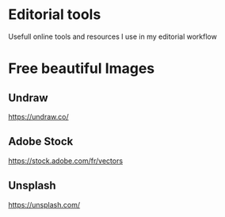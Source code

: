 # Editorial tools
Usefull online tools and resources I use in my editorial workflow

# Free beautiful Images
## Undraw
https://undraw.co/
## Adobe Stock
https://stock.adobe.com/fr/vectors
## Unsplash
https://unsplash.com/

